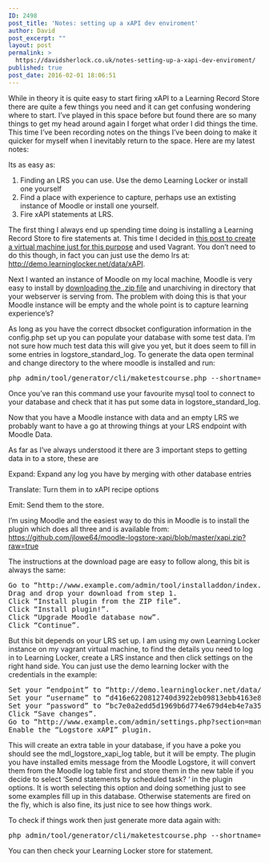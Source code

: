 ```yaml
---
ID: 2498
post_title: 'Notes: setting up a xAPI dev enviroment'
author: David
post_excerpt: ""
layout: post
permalink: >
  https://davidsherlock.co.uk/notes-setting-up-a-xapi-dev-enviroment/
published: true
post_date: 2016-02-01 18:06:51
---
```

While in theory it is quite easy to start firing xAPI to a Learning Record Store there are quite a few things you need and it can get confusing wondering where to start. I’ve played in this space before but found there are so many things to get my head around again I forget what order I did things the time. This time I’ve been recording notes on the things I’ve been doing to make it quicker for myself when I inevitably return to the space. Here are my latest notes:

Its as easy as:
<ol>
	<li>Finding an LRS you can use. Use the demo Learning Locker or install one yourself</li>
	<li>Find a place with experience to capture, perhaps use an extisting instance of Moodle or install one yourself.</li>
	<li>Fire xAPI statements at LRS.</li>
</ol>
The first thing I always end up spending time doing is installing a Learning Record Store to fire statements at. This time I decided in <a href="http://davidsherlock.co.uk/setting-up-learning-locker-with-vagrant/">this post to create a virtual machine just for this purpose</a> and used Vagrant. You don’t need to do this though, in fact you can just use the demo lrs at: <a href="http://demo.learninglocker.net/data/xAPI">http://demo.learninglocker.net/data/xAPI</a>.

Next I wanted an instance of Moodle on my local machine, Moodle is very easy to install by <a href="https://download.moodle.org/">downloading the .zip file</a> and unarchiving in directory that your webserver is serving from. The problem with doing this is that your Moodle instance will be empty and the whole point is to capture learning experience’s?

As long as you have the correct dbsocket configuration information in the config.php set up you can populate your database with some test data. I’m not sure how much test data this will give you yet, but it does seem to fill in some entries in logstore_standard_log. To generate the data open terminal and change directory to the where moodle is installed and run:
<pre class="lang:default decode:true">php admin/tool/generator/cli/maketestcourse.php --shortname=SIZE_S --size=S</pre>
Once you’ve ran this command use your favourite mysql tool to connect to your database and check that it has put some data in logstore_standard_log.

Now that you have a Moodle instance with data and an empty LRS we probably want to have a go at throwing things at your LRS endpoint with Moodle Data.

As far as I’ve always understood it there are 3 important steps to getting data in to a store, these are

Expand: Expand any log you have by merging with other database entries

Translate: Turn them in to xAPI recipe options

Emit: Send them to the store.

I’m using Moodle and the easiest way to do this in Moodle is to install the plugin which does all three and is available from: <a href="https://github.com/jlowe64/moodle-logstore-xapi/blob/master/xapi.zip?raw=true">https://github.com/jlowe64/moodle-logstore-xapi/blob/master/xapi.zip?raw=true</a>

The instructions at the download page are easy to follow along, this bit is always the same:
<pre class="lang:default decode:true">Go to “http://www.example.com/admin/tool/installaddon/index.php” (replacing “www.example.com” with your own domain).
Drag and drop your download from step 1.
Click “Install plugin from the ZIP file”.
Click “Install plugin!”.
Click “Upgrade Moodle database now”.
Click “Continue”.</pre>
But this bit depends on your LRS set up. I am using my own Learning Locker instance on my vagrant virtual machine, to find the details you need to log in to Learning Locker, create a LRS instance and then click settings on the right hand side. You can just use the demo learning locker with the credentials in the example:
<pre class="lang:default decode:true">Set your “endpoint” to “http://demo.learninglocker.net/data/xAPI”.
Set your “username” to “d416e6220812740d3922eb09813ebb4163e8eb3e”.
Set your “password” to “bc7e0a2edd5d1969b6d774e679d4eb4e7a35be13”.
Click “Save changes”.
Go to “http://www.example.com/admin/settings.php?section=managelogging” (replacing “www.example.com” with your own domain).
Enable the “Logstore xAPI” plugin.</pre>
This will create an extra table in your database, if you have a poke you should see the mdl_logstore_xapi_log table, but it will be empty. The plugin you have installed emits message from the Moodle Logstore, it will convert them from the Moodle log table first and store them in the new table if you decide to select ‘Send statements by scheduled task? ‘ in the plugin options. It is worth selecting this option and doing something just to see some examples fill up in this database. Otherwise statements are fired on the fly, which is also fine, its just nice to see how things work.

To check if things work then just generate more data again with:
<pre class="lang:default decode:true">php admin/tool/generator/cli/maketestcourse.php --shortname=SIZE_S --size=S</pre>
You can then check your Learning Locker store for statement.

&nbsp;
